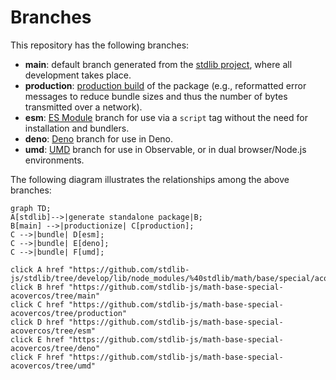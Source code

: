 <!--

@license Apache-2.0

Copyright (c) 2022 The Stdlib Authors.

Licensed under the Apache License, Version 2.0 (the "License");
you may not use this file except in compliance with the License.
You may obtain a copy of the License at

    http://www.apache.org/licenses/LICENSE-2.0

Unless required by applicable law or agreed to in writing, software
distributed under the License is distributed on an "AS IS" BASIS,
WITHOUT WARRANTIES OR CONDITIONS OF ANY KIND, either express or implied.
See the License for the specific language governing permissions and
limitations under the License.

-->

# Branches

This repository has the following branches:

-   **main**: default branch generated from the [stdlib project][stdlib-url], where all development takes place.
-   **production**: [production build][production-url] of the package (e.g., reformatted error messages to reduce bundle sizes and thus the number of bytes transmitted over a network).
-   **esm**: [ES Module][esm-url] branch for use via a `script` tag without the need for installation and bundlers.
-   **deno**: [Deno][deno-url] branch for use in Deno.
-   **umd**: [UMD][umd-url] branch for use in Observable, or in dual browser/Node.js environments.

The following diagram illustrates the relationships among the above branches:

```mermaid
graph TD;
A[stdlib]-->|generate standalone package|B;
B[main] -->|productionize| C[production];
C -->|bundle| D[esm];
C -->|bundle| E[deno];
C -->|bundle| F[umd];

click A href "https://github.com/stdlib-js/stdlib/tree/develop/lib/node_modules/%40stdlib/math/base/special/acovercos"
click B href "https://github.com/stdlib-js/math-base-special-acovercos/tree/main"
click C href "https://github.com/stdlib-js/math-base-special-acovercos/tree/production"
click D href "https://github.com/stdlib-js/math-base-special-acovercos/tree/esm"
click E href "https://github.com/stdlib-js/math-base-special-acovercos/tree/deno"
click F href "https://github.com/stdlib-js/math-base-special-acovercos/tree/umd"
```

[stdlib-url]: https://github.com/stdlib-js/stdlib/tree/develop/lib/node_modules/%40stdlib/math/base/special/acovercos
[production-url]: https://github.com/stdlib-js/math-base-special-acovercos/tree/production
[deno-url]: https://github.com/stdlib-js/math-base-special-acovercos/tree/deno
[umd-url]: https://github.com/stdlib-js/math-base-special-acovercos/tree/umd
[esm-url]: https://github.com/stdlib-js/math-base-special-acovercos/tree/esm
